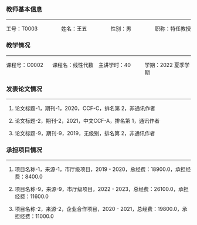 
<h3>教师基本信息</h3>

---

<div style="display: flex; justify-content: space-between; white-space: pre;">
    <span>工号：T0003</span>
    <span>姓名：王五</span>
    <span>性别：男</span>
    <span>职称：特任教授</span>
</div>

<h3>教学情况</h3>

---

<div style="display: flex; flex-direction: column; gap: 10px;">
   <div style="display: flex; justify-content: space-between; text-align: left;">
        <div style="flex: 1;">课程号：C0002</div>
        <div style="flex: 1;">课程名：线性代数</div>
        <div style="flex: 1;">主讲学时：40</div>
        <div style="flex: 1;">学期：2022 夏季学期</div>
    </div>
</div>
<h3>发表论文情况</h3>

---

1. 论文标题-1，期刊-1，2020，CCF-C，排名第 2，非通讯作者

2. 论文标题-2，期刊-2，2021，中文CCF-A，排名第 1，通讯作者

3. 论文标题-9，期刊-9，2019，无级别，排名第 2，非通讯作者


<h3>承担项目情况</h3>

---

1. 项目名称-1，来源-1，市厅级项目，2019 - 2020，总经费：18900.0，承担经费：8400.0

2. 项目名称-9，来源-9，市厅级项目，2022 - 2023，总经费：26100.0，承担经费：11600.0

3. 项目名称-2，来源-2，企业合作项目，2020 - 2021，总经费：19800.0，承担经费：11000.0

